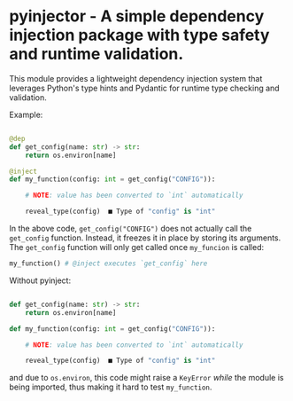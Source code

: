 # pyinjector - A simple dependency injection package with type safety and runtime validation.

This module provides a lightweight dependency injection system that leverages Python's type 
hints and Pydantic for runtime type checking and validation.

Example:

```python

@dep
def get_config(name: str) -> str:
    return os.environ[name]

@inject
def my_function(config: int = get_config("CONFIG")):

    # NOTE: value has been converted to `int` automatically 

    reveal_type(config)  ■ Type of "config" is "int"
```

In the above code, `get_config("CONFIG")` does not actually call the `get_config` function. Instead, it freezes it in place by storing its arguments. The `get_config` function will only get called once `my_funcion` is called:

```python
my_function() # @inject executes `get_config` here
```

Without pyinject:

```python

def get_config(name: str) -> str:
    return os.environ[name]

def my_function(config: int = get_config("CONFIG")):

    # NOTE: value has been converted to `int` automatically 

    reveal_type(config)  ■ Type of "config" is "int"
```

and due to `os.environ`, this code might raise a `KeyError` *while* the module is being imported, thus making it hard to test `my_function`.

